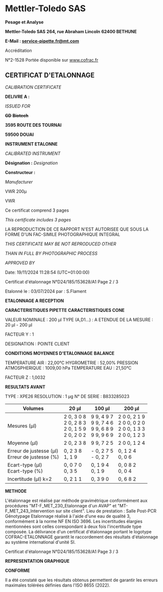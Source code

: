 # **Mettler-Toledo SAS**

**Pesage et Analyse**

**Mettler-Toledo SAS**
**264, rue Abraham Lincoln**
**62400 BETHUNE**

**E-Mail : service-pipette.fr@mt.com**

Accréditation

N°2-1528
Portée disponible
sur www.cofrac.fr
## **CERTIFICAT D'ETALONNAGE**

_CALIBRATION CERTIFICATE_


**DELIVRE A :**

_ISSUED FOR_


~~**GD**~~ ~~**Biotech**~~

**3595 ROUTE DES TOURNAI**

**59500 DOUAI**


**INSTRUMENT ETALONNE**

_CALIBRATED INSTRUMENT_


**Désignation :**
_Designation_

**Constructeur :**

_Manufacturer_


VWR 200µ

VWR



Ce certificat comprend 3 pages

_This certificate includes 3 pages_

LA REPRODUCTION DE CE RAPPORT N'EST AUTORISEE QUE SOUS
LA FORME D'UN FAC-SIMILE PHOTOGRAPHIQUE INTEGRAL

_THIS CERTIFICATE MAY BE NOT REPRODUCED OTHER_

_THAN IN FULL BY PHOTOGRAPHIC PROCESS_


_APPROVED BY_

Date: 19/11/2024 11:28:54 (UTC+01:00:00)

Certificat d'étalonnage N°D24/185/153628/A1  Page 2 / 3

Etalonné le : 03/07/2024 par : S.Flament

**ETALONNAGE A RECEPTION**

**CARACTERISTIQUES PIPETTE** **CARACTERISTIQUES CONE**


VALEUR NOMINALE : 200 µl
TYPE (A,D1...) : A
ETENDUE DE LA MESURE : 20 µl - 200 µl

FACTEUR Y : 1


DESIGNATION : POINTE CLIENT


**CONDITIONS MOYENNES D'ETALONNAGE** **BALANCE**


TEMPERATURE AIR : 22,00°C
HYGROMETRIE : 52,00%
PRESSION ATMOSPHERIQUE : 1009,00 hPa
TEMPERATURE EAU : 21,50°C

FACTEUR Z : 1,0032

**RESULTATS AVANT**


TYPE : XPE26
RESOLUTION : 1 µg
N° DE SERIE : B833285023










|Volumes|20 µl|100 µl|200 µl|
|---|---|---|---|
|Mesures (µl)|2 0, 3 0 8<br>2 0, 2 8 3<br>2 0, 1 5 9<br>2 0, 2 0 2|9 9, 4 9 7<br>9 9, 7 4 6<br>9 9, 6 8 9<br>9 9, 9 6 9|2 0 0, 2 1 9<br>2 0 0, 0 2 0<br>2 0 0, 1 3 3<br>2 0 0, 1 2 3|
|Moyenne (µl)|2 0, 2 3 8|9 9, 7 2 5|2 0 0, 1 2 4|
|Erreur de justesse (µl)<br>Erreur de justesse (%)|0, 2 3 8<br>1, 1 9|- 0, 2 7 5<br>- 0, 2 7|0, 1 2 4<br>0, 0 6|
|Ecart-type (µl)<br>Ecart-type (%)|0, 0 7 0<br>0, 3 5|0, 1 9 4<br>0, 1 9|0, 0 8 2<br>0, 0 4|
|Incertitude (µl) k=2|0, 2 1 1|0, 3 9 0|0, 6 8 2|


**METHODE**

L'étalonnage est réalisé par méthode gravimétrique conformément aux procédures "MT-F_MET_230_Etalonnage d'un AVAP" et
"MT-F_MET_243_Intervention sur site client".
Lieu de prestation : Salle Post-PCR Génotypage
Etalonnage réalisé à l'aide d'une eau de qualité 3, conformément à la norme NF EN ISO 3696.
Les incertitudes élargies mentionnées sont celles corespondant à deux fois l'incertitude type composée.
La délivrance d'un certificat d'étalonnage portant le logotype COFRAC-ETALONNAGE garantit le raccordement des résultats d'étalonnage au système
international d'unité SI.

Certificat d'étalonnage N°D24/185/153628/A1  Page 3 / 3

**REPRESENTATION GRAPHIQUE**

**CONFORME**

Il a été constaté que les résultats obtenus permettent de garantir les erreurs maximales tolérées définies dans l'ISO 8655 (2022).

